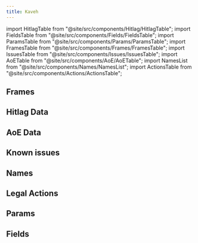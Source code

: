 ```yaml
---
title: Kaveh
---
```


import HitlagTable from "@site/src/components/Hitlag/HitlagTable";
import FieldsTable from "@site/src/components/Fields/FieldsTable";
import ParamsTable from "@site/src/components/Params/ParamsTable";
import FramesTable from "@site/src/components/Frames/FramesTable";
import IssuesTable from "@site/src/components/Issues/IssuesTable";
import AoETable from "@site/src/components/AoE/AoETable";
import NamesList from "@site/src/components/Names/NamesList";
import ActionsTable from "@site/src/components/Actions/ActionsTable";

## Frames

<FramesTable item_key="kaveh" />

## Hitlag Data

<HitlagTable item_key="kaveh" />

## AoE Data

<AoETable item_key="kaveh" />

## Known issues

<IssuesTable item_key="kaveh" />

## Names

<NamesList item_key="kaveh" />

## Legal Actions

<ActionsTable item_key="kaveh" />

## Params

<ParamsTable item_key="kaveh" />

## Fields

<FieldsTable item_key="kaveh" />

